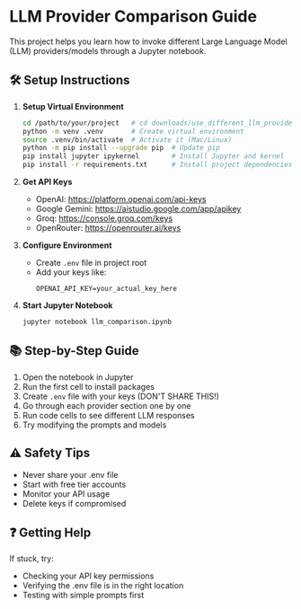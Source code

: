 # LLM Provider Comparison Guide

This project helps you learn how to invoke different Large Language Model (LLM) providers/models through a Jupyter notebook.

## 🛠️ Setup Instructions

1. **Setup Virtual Environment**
   ```bash
   cd /path/to/your/project   # cd downloads/use_different_llm_providers 
   python -m venv .venv       # Create virtual environment
   source .venv/bin/activate  # Activate it (Mac/Linux)
   python -m pip install --upgrade pip  # Update pip
   pip install jupyter ipykernel        # Install Jupyter and kernel
   pip install -r requirements.txt      # Install project dependencies
   ```

2. **Get API Keys**
   - OpenAI: https://platform.openai.com/api-keys
   - Google Gemini: https://aistudio.google.com/app/apikey 
   - Groq: https://console.groq.com/keys
   - OpenRouter: https://openrouter.ai/keys

3. **Configure Environment**
   - Create `.env` file in project root
   - Add your keys like:
     ```
     OPENAI_API_KEY=your_actual_key_here
     ```

4. **Start Jupyter Notebook**
   ```bash
   jupyter notebook llm_comparison.ipynb
   ```

## 📚 Step-by-Step Guide

1. Open the notebook in Jupyter
2. Run the first cell to install packages
3. Create `.env` file with your keys (DON'T SHARE THIS!)
4. Go through each provider section one by one
5. Run code cells to see different LLM responses
6. Try modifying the prompts and models

## ⚠️ Safety Tips

- Never share your .env file
- Start with free tier accounts
- Monitor your API usage
- Delete keys if compromised

## ❓ Getting Help

If stuck, try:
- Checking your API key permissions
- Verifying the .env file is in the right location
- Testing with simple prompts first
